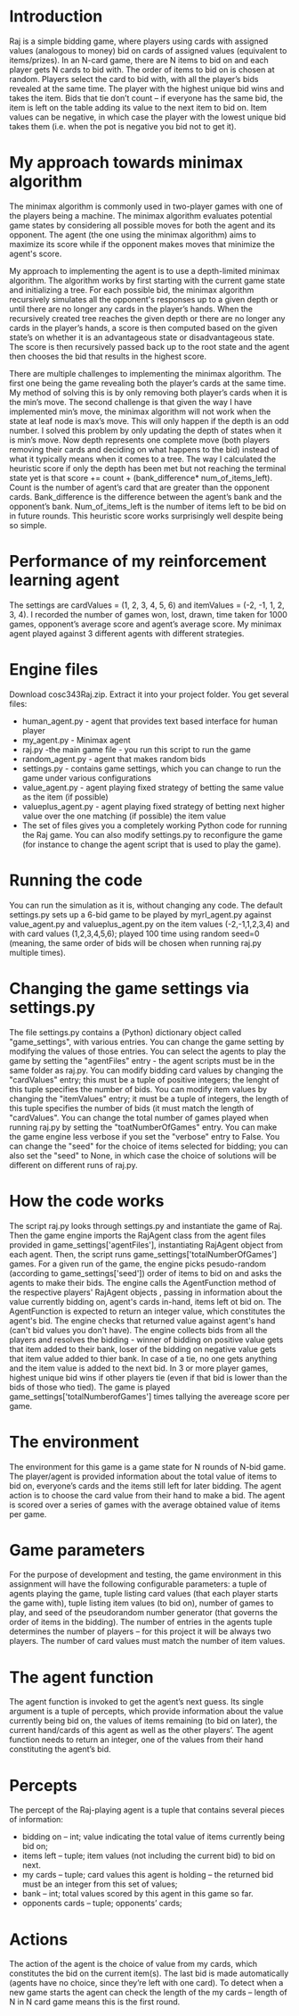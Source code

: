 # Introduction

Raj is a simple bidding game, where players using cards with assigned values (analogous to
money) bid on cards of assigned values (equivalent to items/prizes). In an N-card game,
there are N items to bid on and each player gets N cards to bid with. The order of items
to bid on is chosen at random. Players select the card to bid with, with all the player’s
bids revealed at the same time. The player with the highest unique bid wins and takes the
item. Bids that tie don’t count – if everyone has the same bid, the item is left on the table
adding its value to the next item to bid on. Item values can be negative, in which case the
player with the lowest unique bid takes them (i.e. when the pot is negative you bid not to
get it).

# My approach towards minimax algorithm

The minimax algorithm is commonly used in two-player games with one of the players being a machine. The minimax algorithm evaluates potential game states by considering all possible moves for both the agent and its opponent. The agent (the one using the minimax algorithm) aims to maximize its score while if the opponent makes moves that minimize the agent's score.

My approach to implementing the agent is to use a depth-limited minimax algorithm. The algorithm works by first starting with the current game state and initializing a tree. For each possible bid, the minimax algorithm recursively simulates all the opponent's responses up to a given depth or until there are no longer any cards in the player’s hands. When the recursively created tree reaches the given depth or there are no longer any cards in the player’s hands, a score is then computed based on the given state’s on whether it is an advantageous state or disadvantageous state. The score is then recursively passed back up to the root state and the agent then chooses the bid that results in the highest score.

There are multiple challenges to implementing the minimax algorithm. The first one being the game revealing both the player’s cards at the same time. My method of solving this is by only removing both player’s cards when it is the min’s move. The second challenge is that given the way I have implemented min’s move, the minimax algorithm will not work when the state at leaf node is max’s move. This will only happen if the depth is an odd number. I solved this problem by only updating the depth of states when it is min’s move. Now depth represents one complete move (both players removing their cards and deciding on what happens to the bid) instead of what it typically means when it comes to a tree. The way I calculated the heuristic score if only the depth has been met but not reaching the terminal state yet is that score += count + (bank_difference* num_of_items_left). Count is the number of agent’s card that are greater than the opponent cards. Bank_difference is the difference between the agent’s bank and the opponent’s bank. Num_of_items_left is the number of items left to be bid on in future rounds. This heuristic score works surprisingly well despite being so simple. 

# Performance of my reinforcement learning agent 
The settings are cardValues = (1, 2, 3, 4, 5, 6) and itemValues = (-2, -1, 1, 2, 3, 4). I recorded the number of games won, lost, drawn, time taken for 1000 games, opponent’s average score and agent’s average score. My minimax agent played against 3 different agents with different strategies.

# Engine files
Download cosc343Raj.zip.  Extract it into your project folder.  You get several files:
* human_agent.py - agent that provides text based interface for human player
* my_agent.py - Minimax agent
* raj.py -the main game file - you run this script to run the game
* random_agent.py - agent that makes random bids
* settings.py - contains game settings, which you can change to run the game under various configurations
* value_agent.py - agent playing fixed strategy of betting the same value as the item (if possible)
* valueplus_agent.py - agent playing fixed strategy of betting next higher value over the one matching (if possible) the item value
* The set of files gives you a completely working Python code for running the Raj game. You can also modify settings.py to reconfigure the game (for instance to change the agent script that is used to play the game).
  
# Running the code
You can run the simulation as it is, without changing any code. The default settings.py sets up a 6-bid game to be played by myrl_agent.py against value_agent.py and valueplus_agent.py on the item values (-2,-1,1,2,3,4) and with card values (1,2,3,4,5,6); played 100 time using random seed=0 (meaning, the same order of bids will be chosen when running raj.py multiple times). 

# Changing the game settings via settings.py
The file settings.py contains a (Python) dictionary object called "game_settings", with various entries.  You can change the game setting by modifying the values of those entries.
You can select the agents to play the game by setting the "agentFiles" entry - the agent scripts must be in the same folder as raj.py.
You can modify bidding card values by changing the "cardValues" entry; this must be a tuple of positive integers; the lenght of this tuple specifies the number of bids.
You can modify item values by changing the "itemValues" entry; it must be a tuple of integers, the length of this tuple specifies the number of bids (it must match the length of "cardValues".
You can change the total number of games played when running raj.py by setting the "toatNumberOfGames" entry.
You can make the game engine less verbose if you set the "verbose" entry to False.
You can change the "seed" for the choice of items selected for bidding; you can also set the "seed" to None, in which case the choice of solutions will be different on different runs of raj.py.

# How the code works
The script raj.py looks through settings.py and instantiate the game of Raj.  Then the game engine imports the RajAgent class from the agent files provided in game_settings['agentFiles'], instantiating RajAgent object from each agent.  Then, the script runs game_settings['totalNumberOfGames'] games.  For a given run of the game, the engine picks pesudo-random (according to game_settings['seed']) order of items to bid on and asks the agents to make their bids.  The engine calls the AgentFunction method of the respective players' RajAgent objects , passing in information about the value currently bidding on, agent's cards in-hand, items left ot bid on.  The AgentFunction is expected to return an integer value, which constitutes the agent's bid.  The engine checks that returned value against agent's hand (can't bid values you don't have).  The engine collects bids from all the players and resolves the bidding - winner of bidding on positive value gets that item added to their bank, loser of the bidding on negative value gets that item value added to thier bank.  In case of a tie, no one gets anything and the item value is added to the next bid.  In 3 or more player games, highest unique bid wins if other players tie (even if that bid is lower than the bids of those who tied).  The game is played game_settings['totalNumberofGames'] times tallying the avereage score per game.

# The environment
The environment for this game is a game state for N rounds of N-bid game. The
player/agent is provided information about the total value of items to bid on, everyone’s
cards and the items still left for later bidding. The agent action is to choose the card value
from their hand to make a bid.
The agent is scored over a series of games with the average obtained value of items per
game.

# Game parameters
For the purpose of development and testing, the game environment in this assignment
will have the following configurable parameters: a tuple of agents playing the game, tuple
listing card values (that each player starts the game with), tuple listing item values (to
bid on), number of games to play, and seed of the pseudorandom number generator (that
governs the order of items in the bidding). The number of entries in the agents tuple
determines the number of players – for this project it will be always two players. The
number of card values must match the number of item values.

# The agent function
The agent function is invoked to get the agent’s next guess. Its single argument is a tuple
of percepts, which provide information about the value currently being bid on, the values
of items remaining (to bid on later), the current hand/cards of this agent as well as the
other players’. The agent function needs to return an integer, one of the values from their
hand constituting the agent’s bid.

# Percepts
The percept of the Raj-playing agent is a tuple that contains several pieces of information:
* bidding on – int; value indicating the total value of items currently being bid on;
* items left – tuple; item values (not including the current bid) to bid on next.
* my cards – tuple; card values this agent is holding – the returned bid must be an integer from this set of values;
* bank – int; total values scored by this agent in this game so far.
* opponents cards – tuple; opponents’ cards;

# Actions
The action of the agent is the choice of value from my cards, which constitutes the bid
on the current item(s). The last bid is made automatically (agents have no choice, since
they’re left with one card). To detect when a new game starts the agent can check the
length of the my cards – length of N in N card game means this is the first round.
